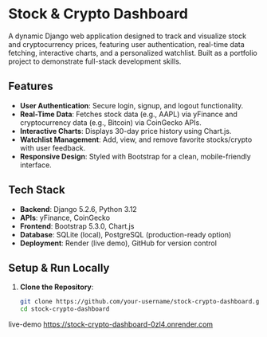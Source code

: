 # Stock & Crypto Dashboard

A dynamic Django web application designed to track and visualize stock and cryptocurrency prices, featuring user authentication, real-time data fetching, interactive charts, and a personalized watchlist. Built as a portfolio project to demonstrate full-stack development skills.

## Features
- **User Authentication**: Secure login, signup, and logout functionality.
- **Real-Time Data**: Fetches stock data (e.g., AAPL) via yFinance and cryptocurrency data (e.g., Bitcoin) via CoinGecko APIs.
- **Interactive Charts**: Displays 30-day price history using Chart.js.
- **Watchlist Management**: Add, view, and remove favorite stocks/crypto with user feedback.
- **Responsive Design**: Styled with Bootstrap for a clean, mobile-friendly interface.

## Tech Stack
- **Backend**: Django 5.2.6, Python 3.12
- **APIs**: yFinance, CoinGecko
- **Frontend**: Bootstrap 5.3.0, Chart.js
- **Database**: SQLite (local), PostgreSQL (production-ready option)
- **Deployment**: Render (live demo), GitHub for version control

## Setup & Run Locally
1. **Clone the Repository**:
   ```bash
   git clone https://github.com/your-username/stock-crypto-dashboard.git
   cd stock-crypto-dashboard
live-demo
 https://stock-crypto-dashboard-0zl4.onrender.com
